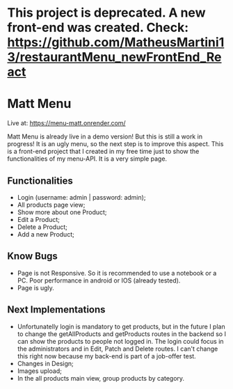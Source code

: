 # This project is deprecated. A new front-end was created. Check: https://github.com/MatheusMartini13/restaurantMenu_newFrontEnd_React

# Matt Menu

Live at: https://menu-matt.onrender.com/

Matt Menu is already live in a demo version! But this is still a work in progress! It is an ugly menu, so the next step is to improve this aspect.
This is a front-end project that I created in my free time just to show the functionalities of my menu-API. It is a very simple page.

## Functionalities
- Login (username: admin | password: admin);
- All products page view;
- Show more about one Product;
- Edit a Product;
- Delete a Product;
- Add a new Product;

## Know Bugs
- Page is not Responsive. So it is recommended to use a notebook or a PC. Poor performance in android or IOS (already tested).
- Page is ugly.

## Next Implementations
- Unfortunatelly login is mandatory to get products, but in the future I plan to change the getAllProducts and getProducts routes in the backend so I can show the products to people not logged in. The login could focus in the administrators and in Edit, Patch and Delete routes. I can't change this right now because my back-end is part of a job-offer test.
- Changes in Design;
- Images upload;
- In the all products main view, group products by category.
